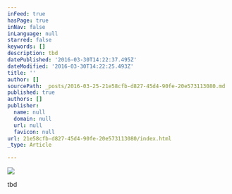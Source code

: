 ```yaml
---
inFeed: true
hasPage: true
inNav: false
inLanguage: null
starred: false
keywords: []
description: tbd
datePublished: '2016-03-30T14:22:37.495Z'
dateModified: '2016-03-30T14:22:25.493Z'
title: ''
author: []
sourcePath: _posts/2016-03-25-21e58cfb-d827-45d4-90fe-20e573113080.md
published: true
authors: []
publisher:
  name: null
  domain: null
  url: null
  favicon: null
url: 21e58cfb-d827-45d4-90fe-20e573113080/index.html
_type: Article

---
```

![](https://the-grid-user-content.s3-us-west-2.amazonaws.com/b4bb2a3e-c759-4c25-a179-afc6fe427736.jpg)

tbd